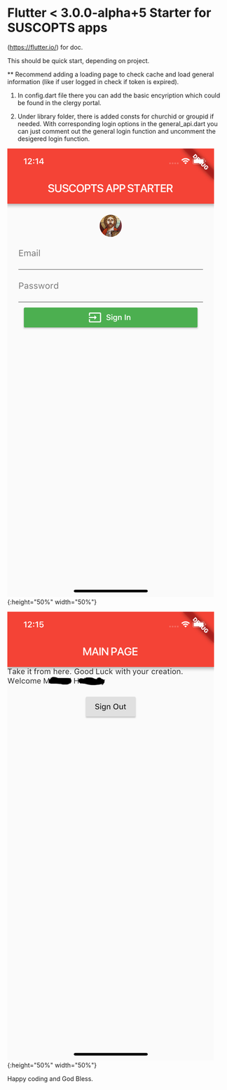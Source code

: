 # Flutter < 3.0.0-alpha+5 Starter for SUSCOPTS apps

(https://flutter.io/) for doc.

This should be quick start, depending on project.

** Recommend adding a loading page to check cache and load general information (like if user logged in check if token is expired).

1) In config.dart file there you can add the basic encyription which could be found in the clergy portal.

2) Under library folder, there is added consts for churchid or groupid if needed. With corresponding login options in the general_api.dart you can just comment out the general login function and uncomment the desigered login function.

![IMAGE1](https://raw.githubusercontent.com/suscoptsportal/suscopts-flutter-starter/master/img/suscopts-flutter-starter1.png){:height="50%" width="50%"}

![IMAGE2](https://raw.githubusercontent.com/suscoptsportal/suscopts-flutter-starter/master/img/suscopts-flutter-starter2.png){:height="50%" width="50%"}




Happy coding and God Bless.
